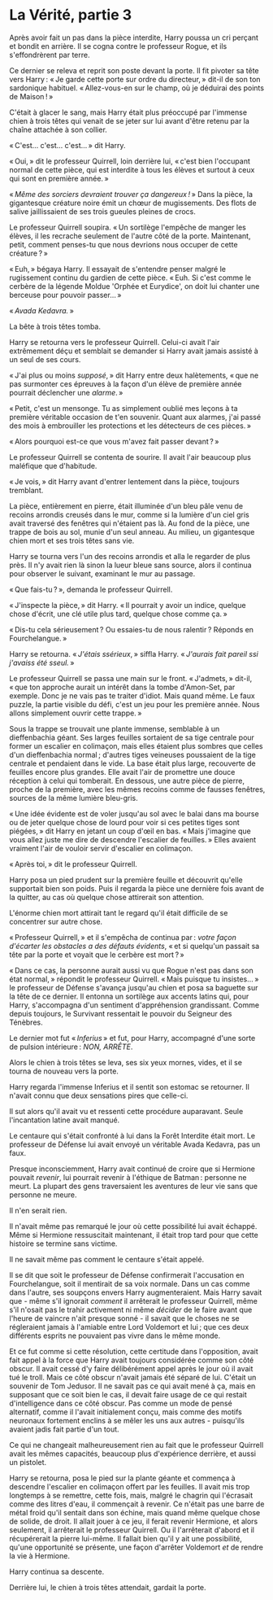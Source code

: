 # La Vérité, partie 3


Après avoir fait un pas dans la pièce interdite, Harry poussa un cri
perçant et bondit en arrière. Il se cogna contre le professeur Rogue, et
ils s'effondrèrent par terre.

Ce dernier se releva et reprit son poste devant la porte. Il fit pivoter
sa tête vers Harry : « Je garde cette porte sur ordre du directeur, »
dit-il de son ton sardonique habituel. « Allez-vous-en sur le champ, où
je déduirai des points de Maison ! »

C'était à glacer le sang, mais Harry était plus préoccupé par l'immense
chien à trois têtes qui venait de se jeter sur lui avant d'être retenu
par la chaîne attachée à son collier.

« C'est… c'est… c'est… » dit Harry.

« Oui, » dit le professeur Quirrell, loin derrière lui, « c'est bien
l'occupant normal de cette pièce, qui est interdite à tous les élèves et
surtout à ceux qui sont en première année. »

« *Même des sorciers devraient trouver ça dangereux !* » Dans la pièce, la
gigantesque créature noire émit un chœur de mugissements. Des flots de
salive jaillissaient de ses trois gueules pleines de crocs.

Le professeur Quirrell soupira. « Un sortilège l'empêche de manger les
élèves, il les recrache seulement de l'autre côté de la porte.
Maintenant, petit, comment penses-tu que nous devrions nous occuper de
cette créature ? »

« Euh, » bégaya Harry. Il essayait de s'entendre penser malgré le
rugissement continu du gardien de cette pièce. « Euh. Si c'est comme le
cerbère de la légende Moldue 'Orphée et Eurydice', on doit lui chanter
une berceuse pour pouvoir passer… »

« *Avada Kedavra.* »

La bête à trois têtes tomba.

Harry se retourna vers le professeur Quirrell. Celui-ci avait l'air
extrêmement déçu et semblait se demander si Harry avait jamais assisté à
un seul de ses cours.

« J'ai plus ou moins *supposé*, » dit Harry entre deux halètements, « que
ne pas surmonter ces épreuves à la façon d'un élève de première année
pourrait déclencher une *alarme*. »

« Petit, c'est un mensonge. Tu as simplement oublié mes leçons à ta
première véritable occasion de t'en souvenir. Quant aux alarmes, j'ai
passé des mois à embrouiller les protections et les détecteurs de ces
pièces. »

« Alors pourquoi est-ce que vous m'avez fait passer devant ? »

Le professeur Quirrell se contenta de sourire. Il avait l'air beaucoup
plus maléfique que d'habitude.

« Je vois, » dit Harry avant d'entrer lentement dans la pièce, toujours
tremblant.

La pièce, entièrement en pierre, était illuminée d'un bleu pâle venu de
recoins arrondis creusés dans le mur, comme si la lumière d'un ciel gris
avait traversé des fenêtres qui n'étaient pas là. Au fond de la pièce,
une trappe de bois au sol, munie d'un seul anneau. Au milieu, un
gigantesque chien mort et ses trois têtes sans vie.

Harry se tourna vers l'un des recoins arrondis et alla le regarder de
plus près. Il n'y avait rien là sinon la lueur bleue sans source, alors
il continua pour observer le suivant, examinant le mur au passage.

« Que fais-tu ? », demanda le professeur Quirrell.

« J'inspecte la pièce, » dit Harry. « Il pourrait y avoir un indice,
quelque chose d'écrit, une clé utile plus tard, quelque chose comme ça. »

« Dis-tu cela sérieusement ? Ou essaies-tu de nous ralentir ? Réponds en
Fourchelangue. »

Harry se retourna. « *J'étais ssérieux*, » siffla Harry. « *J'aurais fait
pareil ssi j'avaiss été sseul.* »

Le professeur Quirrell se passa une main sur le front. « J'admets, »
dit-il, « que ton approche aurait un intérêt dans la tombe d'Amon-Set,
par exemple. Donc je ne vais pas te traiter d'idiot. Mais quand même. Le
faux puzzle, la partie visible du défi, c'est un jeu pour les première
année. Nous allons simplement ouvrir cette trappe. »

Sous la trappe se trouvait une plante immense, semblable à un
dieffenbachia géant. Ses larges feuilles sortaient de sa tige centrale
pour former un escalier en colimaçon, mais elles étaient plus sombres
que celles d'un dieffenbachia normal ; d'autres tiges veineuses
poussaient de la tige centrale et pendaient dans le vide. La base était
plus large, recouverte de feuilles encore plus grandes. Elle avait l'air
de promettre une douce réception à celui qui tomberait. En dessous, une
autre pièce de pierre, proche de la première, avec les mêmes recoins
comme de fausses fenêtres, sources de la même lumière bleu-gris.

« Une idée évidente est de voler jusqu'au sol avec le balai dans ma
bourse ou de jeter quelque chose de lourd pour voir si ces petites tiges
sont piégées, » dit Harry en jetant un coup d'œil en bas. « Mais j'imagine
que vous allez juste me dire de descendre l'escalier de feuilles. » Elles
avaient vraiment l'air de vouloir servir d'escalier en colimaçon.

« Après toi, » dit le professeur Quirrell.

Harry posa un pied prudent sur la première feuille et découvrit qu'elle
supportait bien son poids. Puis il regarda la pièce une dernière fois
avant de la quitter, au cas où quelque chose attirerait son attention.

L'énorme chien mort attirait tant le regard qu'il était difficile de se
concentrer sur autre chose.

« Professeur Quirrell, » et il s'empêcha de continua par : *votre façon
d'écarter les obstacles a des défauts évidents*, « et si quelqu'un
passait sa tête par la porte et voyait que le cerbère est mort ? »

« Dans ce cas, la personne aurait aussi vu que Rogue n'est pas dans son
état normal, » répondit le professeur Quirrell. « Mais puisque tu
insistes… » le professeur de Défense s'avança jusqu'au chien et posa sa
baguette sur la tête de ce dernier. Il entonna un sortilège aux accents
latins qui, pour Harry, s'accompagna d'un sentiment d'appréhension
grandissant. Comme depuis toujours, le Survivant ressentait le pouvoir
du Seigneur des Ténèbres.

Le dernier mot fut « *Inferius* » et fut, pour Harry, accompagné d'une
sorte de pulsion intérieure : *NON, ARRÊTE*.

Alors le chien à trois têtes se leva, ses six yeux mornes, vides, et il
se tourna de nouveau vers la porte.

Harry regarda l'immense Inferius et il sentit son estomac se retourner.
Il n'avait connu que deux sensations pires que celle-ci.

Il sut alors qu'il avait vu et ressenti cette procédure auparavant.
Seule l'incantation latine avait manqué.

Le centaure qui s'était confronté à lui dans la Forêt Interdite était
mort. Le professeur de Défense lui avait envoyé un véritable Avada
Kedavra, pas un faux.

Presque inconsciemment, Harry avait continué de croire que si Hermione
pouvait *revenir*, lui pourrait revenir à l'éthique de Batman : personne
ne meurt. La plupart des gens traversaient les aventures de leur vie
sans que personne ne meure.

Il n'en serait rien.

Il n'avait même pas remarqué le jour où cette possibilité lui avait
échappé. Même si Hermione ressuscitait maintenant, il était trop tard
pour que cette histoire se termine sans victime.

Il ne savait même pas comment le centaure s'était appelé.

Il se dit que soit le professeur de Défense confirmerait l'accusation en
Fourchelangue, soit il mentirait de sa voix normale. Dans un cas comme
dans l'autre, ses soupçons envers Harry augmenteraient. Mais Harry
savait que - même s'il ignorait *comment* il arrêterait le professeur
Quirrell, même s'il n'osait pas le trahir activement ni même *décider*
de le faire avant que l'heure de vaincre n'ait presque sonné - il savait
que le choses ne se régleraient jamais à l'amiable entre Lord Voldemort
et lui ; que ces deux différents esprits ne pouvaient pas vivre dans le
même monde.

Et ce fut comme si cette résolution, cette certitude dans l'opposition,
avait fait appel à la force que Harry avait toujours considérée comme
son côté obscur. Il avait cessé d'y faire délibérément appel après le
jour où il avait tué le troll. Mais ce côté obscur n'avait jamais été
séparé de lui. C'était un souvenir de Tom Jedusor. Il ne savait pas ce
qui avait mené à ça, mais en supposant que ce soit bien le cas, il
devait faire usage de ce qui restait d'intelligence dans ce côté obscur.
Pas comme un mode de pensé alternatif, comme il l'avait initialement
conçu, mais comme des motifs neuronaux fortement enclins à se mêler les
uns aux autres - puisqu'ils avaient jadis fait partie d'un tout.

Ce qui ne changeait malheureusement rien au fait que le professeur
Quirrell avait les mêmes capacités, beaucoup plus d'expérience derrière,
et aussi un pistolet.

Harry se retourna, posa le pied sur la plante géante et commença à
descendre l'escalier en colimaçon offert par les feuilles. Il avait mis
trop longtemps à se remettre, cette fois, mais, malgré le chagrin qui
l'écrasait comme des litres d'eau, il commençait à revenir. Ce n'était
pas une barre de métal froid qu'il sentait dans son échine, mais quand
même quelque chose de solide, de droit. Il allait jouer à ce jeu, il
ferait revenir Hermione, et alors seulement, il arrêterait le professeur
Quirrell. Ou il l'arrêterait d'abord et il récupérerait la pierre
lui-même. Il fallait bien qu'il y ait une possibilité, qu'une
opportunité se présente, une façon d'arrêter Voldemort *et* de rendre la
vie à Hermione.

Harry continua sa descente.

Derrière lui, le chien à trois têtes attendait, gardait la porte.


